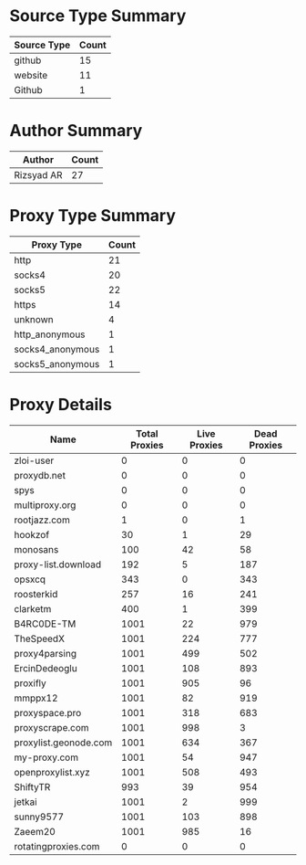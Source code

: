 # Source Type Summary

| Source Type | Count |
|-------------|-------|
| github | 15 |
| website | 11 |
| Github | 1 |


# Author Summary

| Author | Count |
|--------|-------|
| Rizsyad AR | 27 |


# Proxy Type Summary

| Proxy Type | Count |
|------------|-------|
| http | 21 |
| socks4 | 20 |
| socks5 | 22 |
| https | 14 |
| unknown | 4 |
| http_anonymous | 1 |
| socks4_anonymous | 1 |
| socks5_anonymous | 1 |


# Proxy Details

| Name | Total Proxies | Live Proxies | Dead Proxies |
|------|---------------|--------------|---------------|
| zloi-user | 0 | 0 | 0 |
| proxydb.net | 0 | 0 | 0 |
| spys | 0 | 0 | 0 |
| multiproxy.org | 0 | 0 | 0 |
| rootjazz.com | 1 | 0 | 1 |
| hookzof | 30 | 1 | 29 |
| monosans | 100 | 42 | 58 |
| proxy-list.download | 192 | 5 | 187 |
| opsxcq | 343 | 0 | 343 |
| roosterkid | 257 | 16 | 241 |
| clarketm | 400 | 1 | 399 |
| B4RC0DE-TM | 1001 | 22 | 979 |
| TheSpeedX | 1001 | 224 | 777 |
| proxy4parsing | 1001 | 499 | 502 |
| ErcinDedeoglu | 1001 | 108 | 893 |
| proxifly | 1001 | 905 | 96 |
| mmppx12 | 1001 | 82 | 919 |
| proxyspace.pro | 1001 | 318 | 683 |
| proxyscrape.com | 1001 | 998 | 3 |
| proxylist.geonode.com | 1001 | 634 | 367 |
| my-proxy.com | 1001 | 54 | 947 |
| openproxylist.xyz | 1001 | 508 | 493 |
| ShiftyTR | 993 | 39 | 954 |
| jetkai | 1001 | 2 | 999 |
| sunny9577 | 1001 | 103 | 898 |
| Zaeem20 | 1001 | 985 | 16 |
| rotatingproxies.com | 0 | 0 | 0 |
